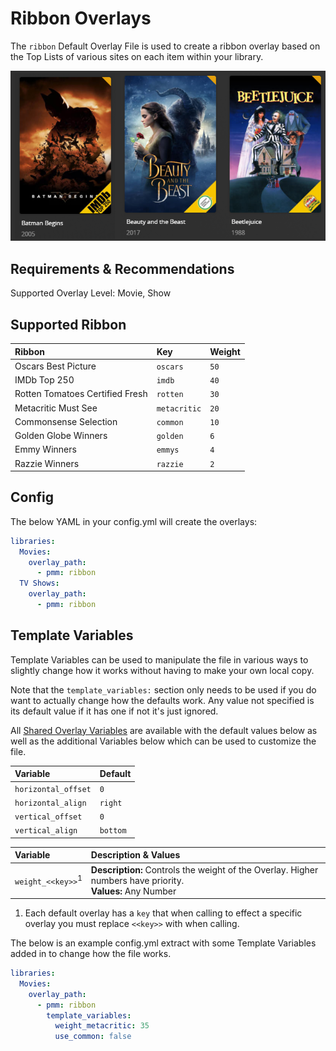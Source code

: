 # Ribbon Overlays

The `ribbon` Default Overlay File is used to create a ribbon overlay based on the Top Lists of various sites on each item within your library.

![](images/ribbon.png)

## Requirements & Recommendations

Supported Overlay Level: Movie, Show

## Supported Ribbon

| Ribbon                          | Key          | Weight |
|:--------------------------------|:-------------|:-------|
| Oscars Best Picture             | `oscars`     | `50`   |
| IMDb Top 250                    | `imdb`       | `40`   |
| Rotten Tomatoes Certified Fresh | `rotten`     | `30`   |
| Metacritic Must See             | `metacritic` | `20`   |
| Commonsense Selection           | `common`     | `10`   |
| Golden Globe Winners            | `golden`     | `6`    |
| Emmy Winners                    | `emmys`      | `4`    |
| Razzie Winners                  | `razzie`     | `2`    |

## Config

The below YAML in your config.yml will create the overlays:

```yaml
libraries:
  Movies:
    overlay_path:
      - pmm: ribbon
  TV Shows:
    overlay_path:
      - pmm: ribbon
```

## Template Variables

Template Variables can be used to manipulate the file in various ways to slightly change how it works without having to make your own local copy.

Note that the `template_variables:` section only needs to be used if you do want to actually change how the defaults work. Any value not specified is its default value if it has one if not it's just ignored.

All [Shared Overlay Variables](../overlay_variables) are available with the default values below as well as the additional Variables below which can be used to customize the file.

| Variable            | Default  |
|:--------------------|:---------|
| `horizontal_offset` | `0`      |
| `horizontal_align`  | `right`  |
| `vertical_offset`   | `0`      |
| `vertical_align`    | `bottom` |

| Variable                       | Description & Values                                                                                         |
|:-------------------------------|:-------------------------------------------------------------------------------------------------------------|
| `weight_<<key>>`<sup>1</sup>   | **Description:** Controls the weight of the Overlay. Higher numbers have priority.<br>**Values:** Any Number |

1. Each default overlay has a `key` that when calling to effect a specific overlay you must replace `<<key>>` with when calling.

The below is an example config.yml extract with some Template Variables added in to change how the file works.

```yaml
libraries:
  Movies:
    overlay_path:
      - pmm: ribbon
        template_variables:
          weight_metacritic: 35
          use_common: false
```
